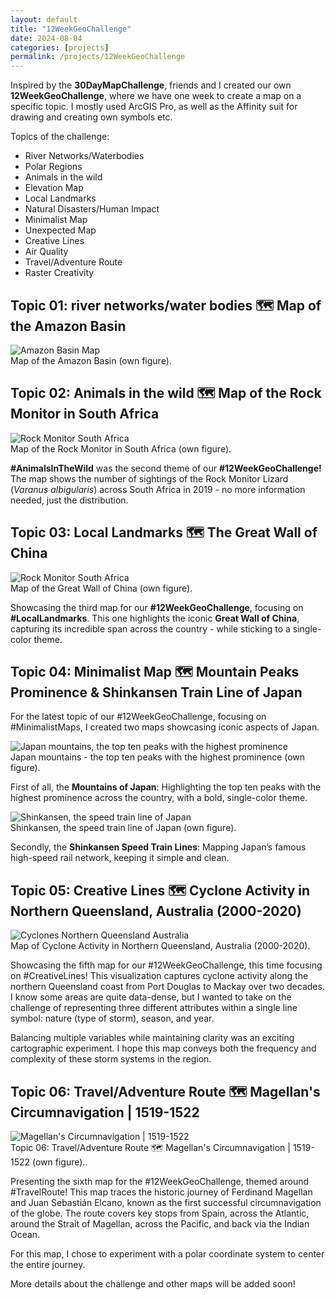 ```yaml
---
layout: default
title: "12WeekGeoChallenge"
date: 2024-08-04
categories: [projects]
permalink: /projects/12WeekGeoChallenge
---
```


Inspired by the **30DayMapChallenge**, friends and I created our own **12WeekGeoChallenge**, where we have one week to create a map on a specific topic. I mostly used ArcGIS Pro, as well as the Affinity suit for drawing and creating own symbols etc.

Topics of the challenge:
* River Networks/Waterbodies
* Polar Regions
* Animals in the wild
* Elevation Map
* Local Landmarks
* Natural Disasters/Human Impact
* Minimalist Map
* Unexpected Map
* Creative Lines
* Air Quality
* Travel/Adventure Route
* Raster Creativity 

## Topic 01: river networks/water bodies 🗺️ Map of the Amazon Basin

<div class="blog-image">
  <img src="{{ '/assets/images/projects/AmazonBasin_GernotNikolaus.jpg' | relative_url }}" alt="Amazon Basin Map">
  <figcaption>Map of the Amazon Basin (own figure).</figcaption>
</div>

## Topic 02: Animals in the wild 🗺️ Map of the Rock Monitor in South Africa

<div class="blog-image">
  <img src="{{ '/assets/images/projects/RockMonitor_SouthAfrica_GernotNikolaus.jpg' | relative_url }}" alt="Rock Monitor South Africa">
  <figcaption>Map of the Rock Monitor in South Africa (own figure).</figcaption>
</div>

**#AnimalsInTheWild** was the second theme of our **#12WeekGeoChallenge!** The map shows the number of sightings of the Rock Monitor Lizard (*Varanus albigularis*) across South Africa in 2019 - no more information needed, just the distribution.

## Topic 03: Local Landmarks 🗺️ The Great Wall of China

<div class="blog-image">
  <img src="{{ '/assets/images/projects/TheGreatWallOfChina_GernotNikolaus.jpg' | relative_url }}" alt="Rock Monitor South Africa">
  <figcaption>Map of the Great Wall of China (own figure).</figcaption>
</div>

Showcasing the third map for our **#12WeekGeoChallenge**, focusing on **#LocalLandmarks**. This one highlights the iconic **Great Wall of China**, capturing its incredible span across the country - while sticking to a single-color theme.

## Topic 04: Minimalist Map 🗺️ Mountain Peaks Prominence & Shinkansen Train Line of Japan

For the latest topic of our #12WeekGeoChallenge, focusing on #MinimalistMaps, I created two maps showcasing iconic aspects of Japan.

<div class="blog-image">
  <img src="{{ '/assets/images/projects/Mountains_Japan_GernotNikolaus.jpg' | relative_url }}" alt="Japan mountains, the top ten peaks with the highest prominence">
  <figcaption>Japan mountains - the top ten peaks with the highest prominence (own figure).</figcaption>
</div>

First of all, the **Mountains of Japan**: Highlighting the top ten peaks with the highest prominence across the country, with a bold, single-color theme.

<div class="blog-image">
  <img src="{{ '/assets/images/projects/Shinkansen_Japan_GernotNikolaus.jpg' | relative_url }}" alt="Shinkansen, the speed train line of Japan">
  <figcaption>Shinkansen, the speed train line of Japan (own figure).</figcaption>
</div>

Secondly, the **Shinkansen Speed Train Lines**: Mapping Japan’s famous high-speed rail network, keeping it simple and clean.

## Topic 05: Creative Lines 🗺️ Cyclone Activity in Northern Queensland, Australia (2000-2020)

<div class="blog-image">
  <img src="{{ '/assets/images/projects/Cyclones_NorthernQueenslandAustralia_GernotNikolaus.jpg' | relative_url }}" alt="Cyclones Northern Queensland Australia">
  <figcaption>Map of Cyclone Activity in Northern Queensland, Australia (2000-2020).</figcaption>
</div>

Showcasing the fifth map for our #12WeekGeoChallenge, this time focusing on #CreativeLines! This visualization captures cyclone activity along the northern Queensland coast from Port Douglas to Mackay over two decades. I know some areas are quite data-dense, but I wanted to take on the challenge of representing three different attributes within a single line symbol: nature (type of storm), season, and year.

Balancing multiple variables while maintaining clarity was an exciting cartographic experiment. I hope this map conveys both the frequency and complexity of these storm systems in the region.

## Topic 06: Travel/Adventure Route 🗺️ Magellan's Circumnavigation | 1519-1522

<div class="blog-image">
  <img src="{{ '/assets/images/projects/MagellanExpedition_GernotNikolaus.jpg' | relative_url }}" alt="Magellan's Circumnavigation | 1519-1522">
  <figcaption>Topic 06: Travel/Adventure Route 🗺️ Magellan's Circumnavigation | 1519-1522 (own figure)..</figcaption>
</div>

Presenting the sixth map for the #12WeekGeoChallenge, themed around #TravelRoute! This map traces the historic journey of Ferdinand Magellan and Juan Sebastián Elcano, known as the first successful circumnavigation of the globe. The route covers key stops from Spain, across the Atlantic, around the Strait of Magellan, across the Pacific, and back via the Indian Ocean. 

For this map, I chose to experiment with a polar coordinate system to center the entire journey. 



More details about the challenge and other maps will be added soon!